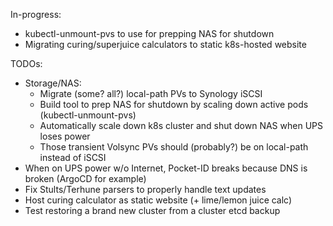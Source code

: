 In-progress:
* kubectl-unmount-pvs to use for prepping NAS for shutdown
* Migrating curing/superjuice calculators to static k8s-hosted website

TODOs:
* Storage/NAS:
  * Migrate (some? all?) local-path PVs to Synology iSCSI
  * Build tool to prep NAS for shutdown by scaling down active pods (kubectl-unmount-pvs)
  * Automatically scale down k8s cluster and shut down NAS when UPS loses power
  * Those transient Volsync PVs should (probably?) be on local-path instead of iSCSI
* When on UPS power w/o Internet, Pocket-ID breaks because DNS is broken (ArgoCD for example)
* Fix Stults/Terhune parsers to properly handle text updates
* Host curing calculator as static website (+ lime/lemon juice calc)
* Test restoring a brand new cluster from a cluster etcd backup
